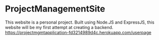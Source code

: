 # ProjectManagementSite
This website is a personal project. Built using Node.JS and ExpressJS, this website will be my first attempt at creating a backend.
https://projectmgmtapplication-fd3214989d4c.herokuapp.com/userpage
